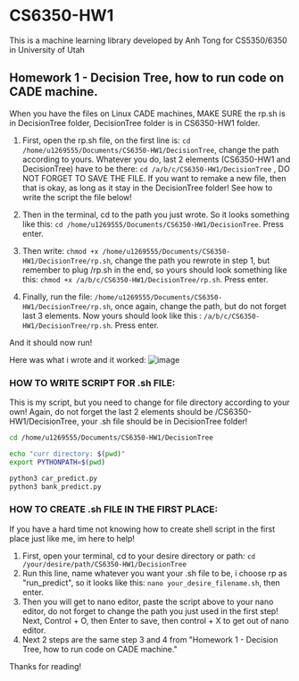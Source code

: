 # CS6350-HW1
This is a machine learning library developed by Anh Tong for
CS5350/6350 in University of Utah

## Homework 1 - Decision Tree, how to run code on CADE machine.
 When you have the files on Linux CADE machines, MAKE SURE the rp.sh is in DecisionTree folder, DecisionTree folder is in CS6350-HW1 folder. 
1. First, open the rp.sh file, on the first line is: `cd /home/u1269555/Documents/CS6350-HW1/DecisionTree`, change the path according to yours. Whatever you do, last 2 elements (CS6350-HW1 and DecisionTree) have to be there: `cd /a/b/c/CS6350-HW1/DecisionTree` , DO NOT FORGET TO SAVE THE FILE. If you want to remake a new file, then that is okay, as long as it stay in the DecisionTree folder! See how to write the script the file below!
  
2. Then in the terminal, cd to the path you just wrote. So it looks something like this: `cd /home/u1269555/Documents/CS6350-HW1/DecisionTree`. Press enter.
3. Then write: `chmod +x /home/u1269555/Documents/CS6350-HW1/DecisionTree/rp.sh`, change the path you rewrote in step 1, but remember to plug /rp.sh in the end, so yours should look something like this: `chmod +x /a/b/c/CS6350-HW1/DecisionTree/rp.sh`. Press enter.
4. Finally, run the file: `/home/u1269555/Documents/CS6350-HW1/DecisionTree/rp.sh`, once again, change the path, but do not forget last 3 elements. Now yours should look like this : `/a/b/c/CS6350-HW1/DecisionTree/rp.sh`. Press enter.

And it should now run!

Here was what i wrote and it worked:
![image](https://github.com/user-attachments/assets/0a1670c6-ca68-4af1-8cc9-bb09cece8e7d)

### HOW TO WRITE SCRIPT FOR .sh FILE:
This is my script, but you need to change for file directory according to your own! Again, do not forget the last 2 elements should be /CS6350-HW1/DecisionTree, your .sh file should be in DecisionTree folder!

```bash
cd /home/u1269555/Documents/CS6350-HW1/DecisionTree

echo "curr directory: $(pwd)"
export PYTHONPATH=$(pwd)

python3 car_predict.py
python3 bank_predict.py
```

### HOW TO CREATE .sh FILE IN THE FIRST PLACE:
If you have a hard time not knowing how to create shell script in the first place just like me, im here to help!
1. First, open your terminal, cd to your desire directory or path:
`cd /your/desire/path/CS6350-HW1/DecisionTree`
2. Run this line, name whatever you want your .sh file to be, i choose rp as "run_predict", so it looks like this: `nano your_desire_filename.sh`, then enter.
3. Then you will get to nano editor, paste the script above to your nano editor, do not forget to change the path you just used in the first step! Next, Control + O, then Enter to save, then control + X to get out of nano editor.
4. Next 2 steps are the same step 3 and 4 from "Homework 1 - Decision Tree, how to run code on CADE machine."

Thanks for reading!
